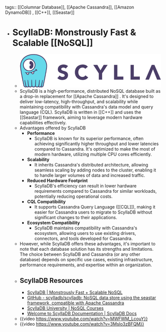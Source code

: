 tags:: [[Columnar Database]], [[Apache Cassandra]], [[Amazon DynamoDB]] , [[C++]], [[Seastar]]

- # ScyllaDB: Monstrously Fast & Scalable [[NoSQL]]
	- ![scylladb.png](../assets/scylladb_1703861511641_0.png)
	- ScyllaDB is a high-performance, distributed NoSQL database built as a drop-in replacement for [[Apache Cassandra]] . It's designed to deliver low-latency, high-throughput, and scalability while maintaining compatibility with Cassandra's data model and query language (CQL). ScyllaDB is written in [[C++]] and uses the [[Seastar]] framework, aiming to leverage modern hardware capabilities effectively.
	- Advantages offered by ScyllaDB
		- **Performance**
			- ScyllaDB is known for its superior performance, often achieving significantly higher throughput and lower latencies compared to Cassandra. It's optimized to make the most of modern hardware, utilizing multiple CPU cores efficiently.
		- **Scalability**
			- It inherits Cassandra's distributed architecture, allowing seamless scaling by adding nodes to the cluster, enabling it to handle larger volumes of data and increased traffic.
		- **Reduced Hardware Footprint**
			- ScyllaDB's efficiency can result in lower hardware requirements compared to Cassandra for similar workloads, potentially reducing operational costs.
		- **CQL Compatibility**
			- It supports Cassandra Query Language ([[CQL]]), making it easier for Cassandra users to migrate to ScyllaDB without significant changes to their applications.
		- **Ecosystem Compatibility**
			- ScyllaDB maintains compatibility with Cassandra's ecosystem, allowing users to use existing drivers, connectors, and tools developed for Cassandra.
	- However, while ScyllaDB offers these advantages, it's important to note that each database solution has its strengths and limitations. The choice between ScyllaDB and Cassandra (or any other database) depends on specific use cases, existing infrastructure, performance requirements, and expertise within an organization.
	- ## ScyllaDB Resources
		- [ScyllaDB | Monstrously Fast + Scalable NoSQL](https://www.scylladb.com/)
		- [GitHub - scylladb/scylladb: NoSQL data store using the seastar framework, compatible with Apache Cassandra](https://github.com/scylladb/scylladb)
		- [ScyllaDB University | NoSQL Courses](https://university.scylladb.com/)
		- [Welcome to ScyllaDB Documentation | ScyllaDB Docs](https://docs.scylladb.com/stable/)
	- {{video https://www.youtube.com/watch?v=MWFWM_LcouY}}
	- {{video https://www.youtube.com/watch?v=3Mslo3zBFQM}}